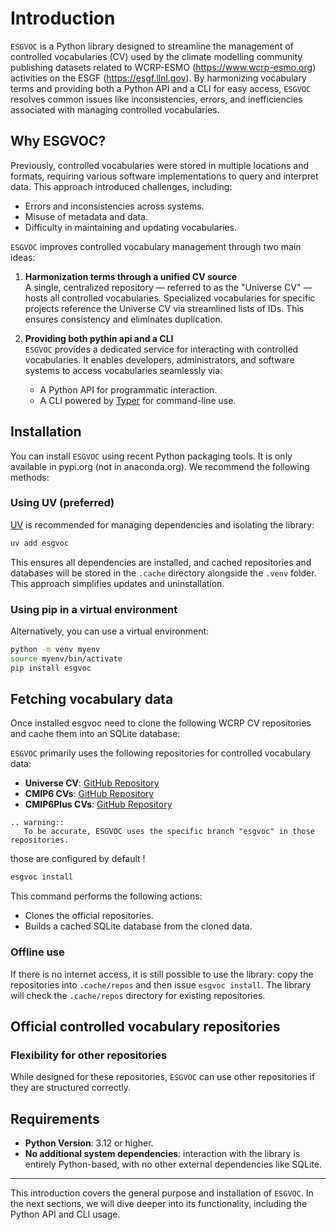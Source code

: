 
# Introduction 

`ESGVOC` is a Python library designed to streamline the management of controlled vocabularies (CV) used by the climate modelling community publishing datasets related to WCRP-ESMO (https://www.wcrp-esmo.org) activities on the ESGF (https://esgf.llnl.gov). By harmonizing vocabulary terms and providing both a Python API and a CLI for easy access, `ESGVOC` resolves common issues like inconsistencies, errors, and inefficiencies associated with managing controlled vocabularies.

## Why ESGVOC?


Previously, controlled vocabularies were stored in multiple locations and formats, requiring various software implementations to query and interpret data. This approach introduced challenges, including:

- Errors and inconsistencies across systems.
- Misuse of metadata and data.
- Difficulty in maintaining and updating vocabularies.

`ESGVOC` improves controlled vocabulary management through two main ideas:

1. **Harmonization terms through a unified CV source**  
   A single, centralized repository — referred to as the "Universe CV" — hosts all controlled vocabularies. Specialized vocabularies for specific projects reference the Universe CV via streamlined lists of IDs. This ensures consistency and eliminates duplication.

2. **Providing both pythin api and a CLI**  
   `ESGVOC` provides a dedicated service for interacting with controlled vocabularies. It enables developers, administrators, and software systems to access vocabularies seamlessly via:
   - A Python API for programmatic interaction.
   - A CLI powered by [Typer](https://typer.tiangolo.com/) for command-line use.

## Installation

You can install `ESGVOC` using recent Python packaging tools. It is only available in pypi.org (not in anaconda.org). We recommend the following methods:

### Using UV (preferred)

[UV](https://docs.astral.sh/uv/) is recommended for managing dependencies and isolating the library:

```bash
uv add esgvoc
```

This ensures all dependencies are installed, and cached repositories and databases will be stored in the `.cache` directory alongside the `.venv` folder. This approach simplifies updates and uninstallation.

### Using pip in a virtual environment
Alternatively, you can use a virtual environment:

```bash
python -m venv myenv
source myenv/bin/activate
pip install esgvoc
```

## Fetching vocabulary data

Once installed esgvoc need to clone the following WCRP CV repositories and cache them into an SQLite database:  


`ESGVOC` primarily uses the following repositories for controlled vocabulary data:

- **Universe CV**: [GitHub Repository](https://github.com/WCRP-CMIP/WCRP-universe/tree/esgvoc)
- **CMIP6 CVs**: [GitHub Repository](https://github.com/WCRP-CMIP/CMIP6_CVs/tree/esgvoc)
- **CMIP6Plus CVs**: [GitHub Repository](https://github.com/WCRP-CMIP/CMIP6Plus_CVs/tree/esgvoc)


```{eval-rst}
.. warning::
   To be accurate, ESGVOC uses the specific branch "esgvoc" in those repositories.
```

those are configured by default !

```bash
esgvoc install
```

This command performs the following actions:
- Clones the official repositories.
- Builds a cached SQLite database from the cloned data.

### Offline use
If there is no internet access, it is still possible to use the library: copy the repositories into `.cache/repos` and then issue `esgvoc install`. The library will check the `.cache/repos` directory for existing repositories.

## Official controlled vocabulary repositories

### Flexibility for other repositories
While designed for these repositories, `ESGVOC` can use other repositories if they are structured correctly.

## Requirements

- **Python Version**: 3.12 or higher.
- **No additional system dependencies**: interaction with the library is entirely Python-based, with no other external dependencies like SQLite.

---

This introduction covers the general purpose and installation of `ESGVOC`. In the next sections, we will dive deeper into its functionality, including the Python API and CLI usage.
